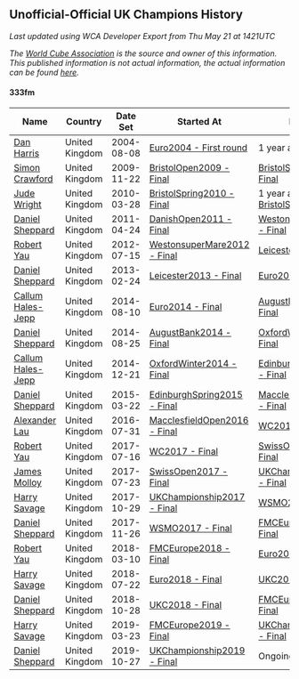 ## Unofficial-Official UK Champions History

*Last updated using WCA Developer Export from Thu May 21 at 1421UTC*

*The [World Cube Association](https://www.worldcubeassociation.org) is the source and owner of this information. This published information is not actual information, the actual information can be found [here](https://www.worldcubeassociation.org/results).*

#### 333fm

|Name|Country|Date Set|Started At|Ended At|Days Held|  
|--|--|--|--|--|--|  
|[Dan Harris](https://www.worldcubeassociation.org/persons/2003HARR01)|United Kingdom|2004-08-08|[Euro2004 - First round](https://www.worldcubeassociation.org/competitions/Euro2004/results/all#e333fm_1)|1 year after [Euro2008](https://www.worldcubeassociation.org/competitions/Euro2008/results/all#e333fm_f)|1870|  
|[Simon Crawford](https://www.worldcubeassociation.org/persons/2008CRAW01)|United Kingdom|2009-11-22|[BristolOpen2009 - Final](https://www.worldcubeassociation.org/competitions/BristolOpen2009/results/all#e333fm_f)|[BristolSpring2010 - Final](https://www.worldcubeassociation.org/competitions/BristolSpring2010/results/all#e333fm_f)|126|  
|[Jude Wright](https://www.worldcubeassociation.org/persons/2008WRIG02)|United Kingdom|2010-03-28|[BristolSpring2010 - Final](https://www.worldcubeassociation.org/competitions/BristolSpring2010/results/all#e333fm_f)|1 year after [BristolSpring2010](https://www.worldcubeassociation.org/competitions/BristolSpring2010/results/all#e333fm_f)|365|  
|[Daniel Sheppard](https://www.worldcubeassociation.org/persons/2009SHEP01)|United Kingdom|2011-04-24|[DanishOpen2011 - Final](https://www.worldcubeassociation.org/competitions/DanishOpen2011/results/all#e333fm_f)|[WestonsuperMare2012 - Final](https://www.worldcubeassociation.org/competitions/WestonsuperMare2012/results/all#e333fm_f)|448|  
|[Robert Yau](https://www.worldcubeassociation.org/persons/2009YAUR01)|United Kingdom|2012-07-15|[WestonsuperMare2012 - Final](https://www.worldcubeassociation.org/competitions/WestonsuperMare2012/results/all#e333fm_f)|[Leicester2013 - Final](https://www.worldcubeassociation.org/competitions/Leicester2013/results/all#e333fm_f)|224|  
|[Daniel Sheppard](https://www.worldcubeassociation.org/persons/2009SHEP01)|United Kingdom|2013-02-24|[Leicester2013 - Final](https://www.worldcubeassociation.org/competitions/Leicester2013/results/all#e333fm_f)|[Euro2014 - Final](https://www.worldcubeassociation.org/competitions/Euro2014/results/all#e333fm_f)|532|  
|[Callum Hales-Jepp](https://www.worldcubeassociation.org/persons/2012HALE01)|United Kingdom|2014-08-10|[Euro2014 - Final](https://www.worldcubeassociation.org/competitions/Euro2014/results/all#e333fm_f)|[AugustBank2014 - Final](https://www.worldcubeassociation.org/competitions/AugustBank2014/results/all#e333fm_f)|15|  
|[Daniel Sheppard](https://www.worldcubeassociation.org/persons/2009SHEP01)|United Kingdom|2014-08-25|[AugustBank2014 - Final](https://www.worldcubeassociation.org/competitions/AugustBank2014/results/all#e333fm_f)|[OxfordWinter2014 - Final](https://www.worldcubeassociation.org/competitions/OxfordWinter2014/results/all#e333fm_f)|118|  
|[Callum Hales-Jepp](https://www.worldcubeassociation.org/persons/2012HALE01)|United Kingdom|2014-12-21|[OxfordWinter2014 - Final](https://www.worldcubeassociation.org/competitions/OxfordWinter2014/results/all#e333fm_f)|[EdinburghSpring2015 - Final](https://www.worldcubeassociation.org/competitions/EdinburghSpring2015/results/all#e333fm_f)|91|  
|[Daniel Sheppard](https://www.worldcubeassociation.org/persons/2009SHEP01)|United Kingdom|2015-03-22|[EdinburghSpring2015 - Final](https://www.worldcubeassociation.org/competitions/EdinburghSpring2015/results/all#e333fm_f)|[MacclesfieldOpen2016 - Final](https://www.worldcubeassociation.org/competitions/MacclesfieldOpen2016/results/all#e333fm_f)|497|  
|[Alexander Lau](https://www.worldcubeassociation.org/persons/2011LAUA01)|United Kingdom|2016-07-31|[MacclesfieldOpen2016 - Final](https://www.worldcubeassociation.org/competitions/MacclesfieldOpen2016/results/all#e333fm_f)|[WC2017 - Final](https://www.worldcubeassociation.org/competitions/WC2017/results/all#e333fm_f)|350|  
|[Robert Yau](https://www.worldcubeassociation.org/persons/2009YAUR01)|United Kingdom|2017-07-16|[WC2017 - Final](https://www.worldcubeassociation.org/competitions/WC2017/results/all#e333fm_f)|[SwissOpen2017 - Final](https://www.worldcubeassociation.org/competitions/SwissOpen2017/results/all#e333fm_f)|7|  
|[James Molloy](https://www.worldcubeassociation.org/persons/2011MOLL01)|United Kingdom|2017-07-23|[SwissOpen2017 - Final](https://www.worldcubeassociation.org/competitions/SwissOpen2017/results/all#e333fm_f)|[UKChampionship2017 - Final](https://www.worldcubeassociation.org/competitions/UKChampionship2017/results/all#e333fm_f)|98|  
|[Harry Savage](https://www.worldcubeassociation.org/persons/2013SAVA01)|United Kingdom|2017-10-29|[UKChampionship2017 - Final](https://www.worldcubeassociation.org/competitions/UKChampionship2017/results/all#e333fm_f)|[WSMO2017 - Final](https://www.worldcubeassociation.org/competitions/WSMO2017/results/all#e333fm_f)|28|  
|[Daniel Sheppard](https://www.worldcubeassociation.org/persons/2009SHEP01)|United Kingdom|2017-11-26|[WSMO2017 - Final](https://www.worldcubeassociation.org/competitions/WSMO2017/results/all#e333fm_f)|[FMCEurope2018 - Final](https://www.worldcubeassociation.org/competitions/FMCEurope2018/results/all#e333fm_f)|104|  
|[Robert Yau](https://www.worldcubeassociation.org/persons/2009YAUR01)|United Kingdom|2018-03-10|[FMCEurope2018 - Final](https://www.worldcubeassociation.org/competitions/FMCEurope2018/results/all#e333fm_f)|[Euro2018 - Final](https://www.worldcubeassociation.org/competitions/Euro2018/results/all#e333fm_f)|134|  
|[Harry Savage](https://www.worldcubeassociation.org/persons/2013SAVA01)|United Kingdom|2018-07-22|[Euro2018 - Final](https://www.worldcubeassociation.org/competitions/Euro2018/results/all#e333fm_f)|[UKC2018 - Final](https://www.worldcubeassociation.org/competitions/UKC2018/results/all#e333fm_f)|98|  
|[Daniel Sheppard](https://www.worldcubeassociation.org/persons/2009SHEP01)|United Kingdom|2018-10-28|[UKC2018 - Final](https://www.worldcubeassociation.org/competitions/UKC2018/results/all#e333fm_f)|[FMCEurope2019 - Final](https://www.worldcubeassociation.org/competitions/FMCEurope2019/results/all#e333fm_f)|146|  
|[Harry Savage](https://www.worldcubeassociation.org/persons/2013SAVA01)|United Kingdom|2019-03-23|[FMCEurope2019 - Final](https://www.worldcubeassociation.org/competitions/FMCEurope2019/results/all#e333fm_f)|[UKChampionship2019 - Final](https://www.worldcubeassociation.org/competitions/UKChampionship2019/results/all#e333fm_f)|218|  
|[Daniel Sheppard](https://www.worldcubeassociation.org/persons/2009SHEP01)|United Kingdom|2019-10-27|[UKChampionship2019 - Final](https://www.worldcubeassociation.org/competitions/UKChampionship2019/results/all#e333fm_f)|Ongoing|207|  
